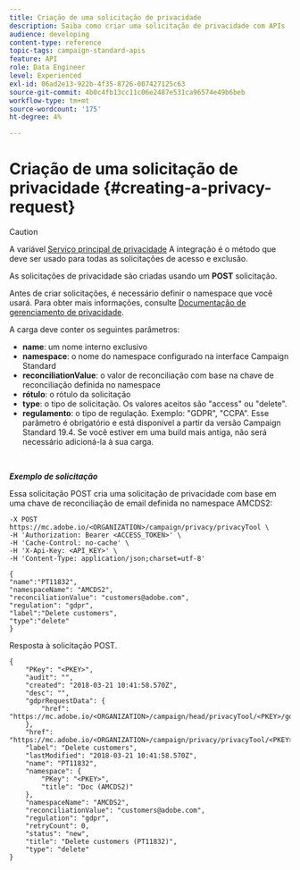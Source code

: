```yaml
---
title: Criação de uma solicitação de privacidade
description: Saiba como criar uma solicitação de privacidade com APIs
audience: developing
content-type: reference
topic-tags: campaign-standard-apis
feature: API
role: Data Engineer
level: Experienced
exl-id: 06ad2e13-922b-4f35-8726-007427125c63
source-git-commit: 4b0c4fb13cc11c06e2487e531ca96574e49b6beb
workflow-type: tm+mt
source-wordcount: '175'
ht-degree: 4%

---
```


# Criação de uma solicitação de privacidade {#creating-a-privacy-request}

>[!CAUTION]
>
>A variável [Serviço principal de privacidade](https://developer.adobe.com/experience-platform-apis/references/privacy-service) A integração é o método que deve ser usado para todas as solicitações de acesso e exclusão. <!--Starting 19.4, the use of the Campaign API and interface for access and delete requests is deprecated. For more on Campaign Standard deprecated and removed features, refer to [this page](../../rn/using/deprecated-features.md).-->

As solicitações de privacidade são criadas usando um **POST** solicitação.

Antes de criar solicitações, é necessário definir o namespace que você usará. Para obter mais informações, consulte [Documentação de gerenciamento de privacidade](../../start/using/privacy-requests.md).

A carga deve conter os seguintes parâmetros:

* **name**: um nome interno exclusivo
* **namespace**: o nome do namespace configurado na interface Campaign Standard
* **reconciliationValue**: o valor de reconciliação com base na chave de reconciliação definida no namespace
* **rótulo**: o rótulo da solicitação
* **type**: o tipo de solicitação. Os valores aceitos são &quot;access&quot; ou &quot;delete&quot;.
* **regulamento**: o tipo de regulação. Exemplo: &quot;GDPR&quot;, &quot;CCPA&quot;. Esse parâmetro é obrigatório e está disponível a partir da versão Campaign Standard 19.4. Se você estiver em uma build mais antiga, não será necessário adicioná-la à sua carga.

<br/>

***Exemplo de solicitação***

Essa solicitação POST cria uma solicitação de privacidade com base em uma chave de reconciliação de email definida no namespace AMCDS2:

```
-X POST https://mc.adobe.io/<ORGANIZATION>/campaign/privacy/privacyTool \
-H 'Authorization: Bearer <ACCESS_TOKEN>' \
-H 'Cache-Control: no-cache' \
-H 'X-Api-Key: <API_KEY>' \
-H 'Content-Type: application/json;charset=utf-8'

{
"name":"PT11832",
"namespaceName": "AMCDS2",
"reconciliationValue": "customers@adobe.com",
"regulation": "gdpr",
"label":"Delete customers",
"type":"delete"
}
```

Resposta à solicitação POST.

```
{
    "PKey": "<PKEY>",
    "audit": "",
    "created": "2018-03-21 10:41:58.570Z",
    "desc": "",
    "gdprRequestData": {
        "href": "https://mc.adobe.io/<ORGANIZATION>/campaign/head/privacyTool/<PKEY>/gdprRequestData/"
    },
    "href": "https://mc.adobe.io/<ORGANIZATION>/campaign/privacy/privacyTool/<PKEY>",
    "label": "Delete customers",
    "lastModified": "2018-03-21 10:41:58.570Z",
    "name": "PT11832",
    "namespace": {
        "PKey": "<PKEY>",
        "title": "Doc (AMCDS2)"
    },
    "namespaceName": "AMCDS2",
    "reconciliationValue": "customers@adobe.com",
    "regulation": "gdpr",
    "retryCount": 0,
    "status": "new",
    "title": "Delete customers (PT11832)",
    "type": "delete"
}
```
